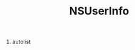 ﻿---
uid: crmscript_ref_NSUserInfo
title: NSUserInfo
intellisense: Void.NSUserInfo
keywords: NSUserInfo
so.topic: reference
---



1. autolist 


